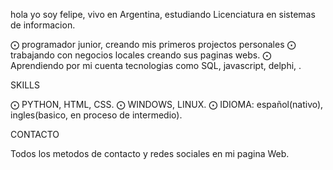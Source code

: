 hola
yo soy felipe, vivo en Argentina, estudiando Licenciatura en sistemas de informacion.

   ⨀  programador junior, creando mis primeros projectos personales
   ⨀  trabajando con negocios locales creando sus paginas webs.
   ⨀  Aprendiendo por mi cuenta tecnologias como SQL, javascript, delphi,  .
   
SKILLS
  
  ⨀   PYTHON, HTML, CSS.
  ⨀   WINDOWS, LINUX.
  ⨀   IDIOMA: español(nativo), ingles(basico, en proceso de intermedio).
  
CONTACTO

  Todos los metodos de contacto y redes sociales en mi pagina Web.
   
   

